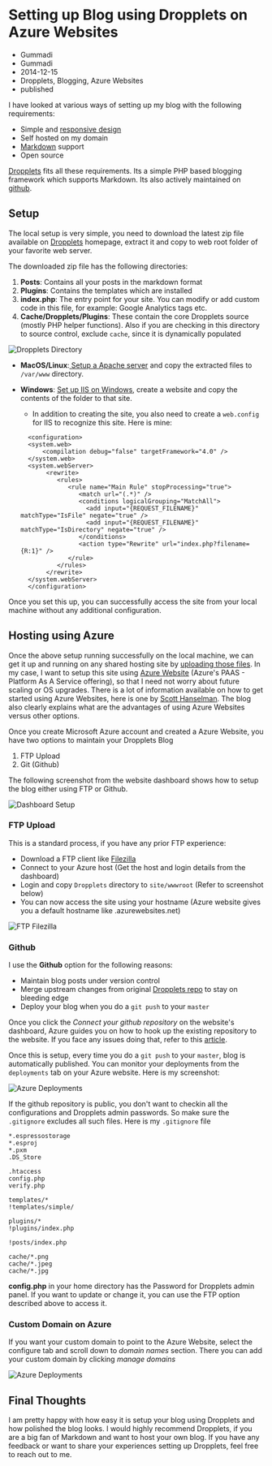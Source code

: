 # Setting up Blog using Dropplets on Azure Websites
- Gummadi
- Gummadi
- 2014-12-15
- Dropplets, Blogging, Azure Websites
- published

I have looked at various ways of setting up my blog with the following requirements:

- Simple and [responsive design](http://en.wikipedia.org/wiki/Responsive_web_design)
- Self hosted on my domain
- [Markdown](http://daringfireball.net/projects/markdown/syntax) support
- Open source

[Dropplets](http://dropplets.com/) fits all these requirements. Its a simple PHP based blogging framework which supports Markdown. Its also actively maintained on [github](https://github.com/Circa75/dropplets). 

## Setup ##

The local setup is very simple, you need to download the latest zip file available on [Dropplets](http://dropplets.com/) homepage, extract it and copy to web root folder of your favorite web server. 

The downloaded zip file has the following directories:

1. **Posts**: Contains all your posts in the markdown format
2. **Plugins**: Contains the templates which are installed
3. **index.php**: The entry point for your site. You can modify or add custom code in this file, for example: Google Analytics tags etc.
4. **Cache/Dropplets/Plugins**: These contain the core Dropplets source (mostly PHP helper functions). Also if you are checking in this directory to source control, exclude `cache`, since it is dynamically populated 

![Dropplets Directory](http://googledrive.com/host/0B-_fDRYNhz_Rdi1VSnVIN01WbUk/dropplets_directory.png)


* **MacOS/Linux**:[ Setup a Apache server](https://www.digitalocean.com/community/tutorials/how-to-set-up-apache-virtual-hosts-on-ubuntu-14-04-lts) and copy the extracted files to `/var/www` directory.
* **Windows**: [Set up IIS on Windows](http://support.microsoft.com/kb/323972), create a website and copy the contents of the folder to that site.
	* In addition to creating the site, you also need to create a `web.config` for IIS to recognize this site. Here is mine:
	
	<?xml version="1.0"?>
    	<configuration>
    	<system.web>
    		<compilation debug="false" targetFramework="4.0" />
    	</system.web>
    	<system.webServer>
    		 <rewrite>
    			<rules>
    			   <rule name="Main Rule" stopProcessing="true">
    				  <match url="(.*)" />
    				  <conditions logicalGrouping="MatchAll">
    					<add input="{REQUEST_FILENAME}" matchType="IsFile" negate="true" />
    					<add input="{REQUEST_FILENAME}" matchType="IsDirectory" negate="true" />
    				  </conditions>
    				  <action type="Rewrite" url="index.php?filename={R:1}" />
    			   </rule>
    			</rules>
    		 </rewrite>
    	</system.webServer>
    	</configuration>		

Once you set this up, you can successfully access the site from your local machine without any additional configuration. 

## Hosting using Azure ##

Once the above setup running successfully on the local machine, we can get it up and running on any shared hosting site by [uploading those files](http://webdesign.tutsplus.com/articles/how-to-get-dropplets-cms-up-and-running--cms-19835). In my case, I want to setup this site using [Azure Website](http://azure.microsoft.com/en-us/services/websites/) (Azure's PAAS - Platform As A Service offering), so that I need not worry about future scaling or OS upgrades. There is a lot of information available on how to get started using Azure Websites, here is one by [Scott Hanselman](http://www.hanselman.com/blog/PennyPinchingInTheCloudWhenDoAzureWebsitesMakeSense.aspx). The blog also clearly explains what are the advantages of using Azure Websites versus other options.   

Once you create Microsoft Azure account and created a Azure Website, you have two options to maintain your Dropplets Blog

1. FTP Upload
2. Git (Github)

The following screenshot from the website dashboard shows how to setup the blog either using FTP or Github.

![Dashboard Setup](http://googledrive.com/host/0B-_fDRYNhz_Rdi1VSnVIN01WbUk/dashboardsetup.png)

### FTP Upload ###

This is a standard process, if you have any prior FTP experience:

* Download a FTP client like [Filezilla](https://filezilla-project.org/)
* Connect to your Azure host (Get the host and login details from the dashboard)
* Login and copy `Dropplets` directory to `site/wwwroot` (Refer to screenshot below)  
* You can now access the site using your hostname (Azure website gives you a default hostname like <xyz>.azurewebsites.net)

![FTP Filezilla](http://googledrive.com/host/0B-_fDRYNhz_Rdi1VSnVIN01WbUk/ftpfilezilla.png)

### Github ###

I use the **Github** option for the following reasons:

* Maintain blog posts under version control
* Merge upstream changes from original [Dropplets repo](https://github.com/circa75/dropplets) to stay on bleeding edge
* Deploy your blog when you do a `git push` to your `master`

Once you click the *Connect your github repository* on the website's dashboard, Azure guides you on how to hook up the existing repository to the website. If you face any issues doing that, refer to this [article](http://azure.microsoft.com/en-us/documentation/articles/web-sites-publish-source-control/#Step7).

Once this is setup, every time you do a `git push` to your `master`, blog is automatically published. You can monitor your deployments from the `deployments` tab on your Azure website. Here is my screenshot:

![Azure Deployments](http://googledrive.com/host/0B-_fDRYNhz_Rdi1VSnVIN01WbUk/azure_deployments.png)

If the github repository is public, you don't want to checkin all the configurations and Dropplets admin passwords. So make sure the `.gitignore` excludes all such files. Here is my `.gitignore` file

	*.espressostorage
	*.esproj
	*.pxm
	.DS_Store
	
	.htaccess
	config.php
	verify.php
	
	templates/*
	!templates/simple/
	
	plugins/*
	!plugins/index.php
	
	!posts/index.php
	
	cache/*.png
	cache/*.jpeg
	cache/*.jpg
	 
**config.php** in your home directory has the Password for Dropplets admin panel. If you want to update or change it, you can use the FTP option described above to access it.

### Custom Domain on Azure ###

If you want your custom domain to point to the Azure Website, select the configure tab and scroll down to *domain names* section. There you can add your custom domain by clicking *manage domains*

![Azure Deployments](http://googledrive.com/host/0B-_fDRYNhz_Rdi1VSnVIN01WbUk/domain_name.png)


## Final Thoughts ##

I am pretty happy with how easy it is setup your blog using Dropplets and how polished the blog looks. I would highly recommend Dropplets, if you are a big fan of Markdown and want to host your own blog. If you have any feedback or want to share your experiences setting up Dropplets, feel free to reach out to me.  
